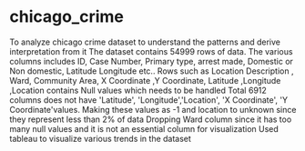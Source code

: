 # chicago_crime
To analyze chicago crime dataset to understand the patterns and derive interpretation from it
The dataset contains 54999 rows of data.
The various columns includes ID, Case Number, Primary type, arrest made,
Domestic or Non domestic, Latitude Longitude etc..
Rows such as Location Description , Ward, Community Area, X Coordinate ,Y Coordinate, Latitude ,Longitude ,Location  contains Null values which needs to be handled
Total 6912 columns does not have 'Latitude', 'Longitude','Location', 'X Coordinate', 'Y Coordinate'values. Making these values as -1  and location to unknown since they represent less than 2% of data
Dropping Ward column since it has too many null values and it is not an essential column for visualization
Used tableau to visualize various trends in the dataset
